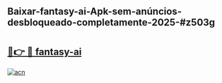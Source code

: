 ## Baixar-fantasy-ai-Apk-sem-anúncios-desbloqueado-completamente-2025-#z503g

# <h2><a href="https://ainizakaria.my?title=fantasy-ai&ref=20M">🔗👉 🔴 fantasy-ai</a></h2>

[![acn](https://github.com/user-attachments/assets/0f9c940e-d8b0-45ae-aac7-cd30a18b3e1c)](https://ainizakaria.my?title=fantasy-ai&ref=20M)


